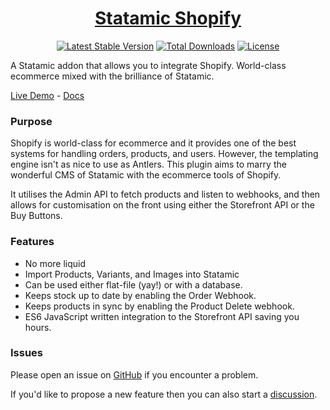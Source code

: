<!-- statamic:hide -->
<div align="center">
    <a href="#">
        <h1>Statamic Shopify</h1>
    </a>

<p>

[![Latest Stable Version](https://poser.pugx.org/jackabox/statamic-shopify/v)](//packagist.org/packages/jackabox/statamic-shopify)
[![Total Downloads](https://poser.pugx.org/jackabox/statamic-shopify/downloads)](//packagist.org/packages/jackabox/statamic-shopify)
[![License](https://poser.pugx.org/jackabox/statamic-shopify/license)](//packagist.org/packages/jackabox/statamic-shopify)

</p>
</div>

A Statamic addon that allows you to integrate Shopify. World-class ecommerce mixed with the brilliance of Statamic.

[Live Demo](https://statamic-shopify-demostore.vercel.app) -
[Docs](https://statamic-shopify-docs.vercel.app)
<!-- /statamic:hide -->


### Purpose
Shopify is world-class for ecommerce and it provides one of the best systems for handling orders, products, and users. However, the templating engine isn't as nice to use as Antlers. This plugin aims to marry the wonderful CMS of Statamic with the ecommerce tools of Shopify.

It utilises the Admin API to fetch products and listen to webhooks, and then allows for customisation on the front using either the Storefront API or the Buy Buttons.

### Features

- No more liquid
- Import Products, Variants, and Images into Statamic
- Can be used either flat-file (yay!) or with a database.
- Keeps stock up to date by enabling the Order Webhook.
- Keeps products in sync by enabling the Product Delete webhook.
- ES6 JavaScript written integration to the Storefront API saving you hours.

### Issues

Please open an issue on [GitHub](https://github.com/statamic-rad-pack/shopify/issues) if you encounter a problem. 

If you'd like to propose a new feature then you can also start a [discussion](https://github.com/statamic-rad-pack/shopify/discussions).
